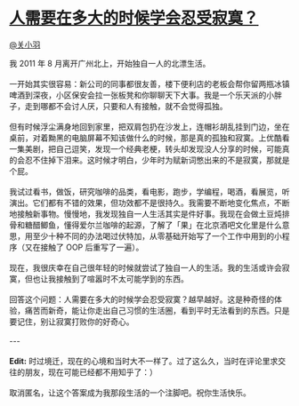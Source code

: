 
#  [人需要在多大的时候学会忍受寂寞？](https://zhihu.com/questions/20775155)



[@关小羽](https://zhihu.com/people/ddf6d9e3126e34a17a0e899576fade9f)

我 2011 年 8 月离开广州北上，开始独自一人的北漂生活。<br><br>一开始其实很容易：新公司的同事都很友善，楼下便利店的老板会帮你留两瓶冰镇啤酒到深夜，小区保安会拉一张板凳和你聊聊天下大事。我是一个乐天派的小胖子，走到哪都不会讨人厌，只要和人有接触，就不会觉得孤独。<br><br>但有时候浮尘满身地回到家里，把双肩包扔在沙发上，连帽衫胡乱挂到门边，坐在桌前，对着黝黑的电脑屏幕不知该做什么的时候，那是真的孤独和寂寞。上优酷看一集美剧，把自己逗笑，发现一个经典老梗，转头却发现没人分享的时候，可能真的会忍不住掉下泪来。这时候才明白，少年时为赋新词憋出来的不是寂寞，那就是个屁。<br><br>我试过看书，做饭，研究咖啡的品类，看电影，跑步，学编程，喝酒，看展览，听演出。它们都有不错的效果，但功效都不是很持久。我需要不断地变化焦点，不断地接触新事物。慢慢地，我发现独自一人生活其实是件好事。我现在会做土豆炖排骨和糖醋鲫鱼，懂得爱尔兰咖啡的起源，了解了「果」在北京酒吧文化里是什么意思，用至少十种不同的办法喝过伏特加，从零基础开始写了一个工作中用到的小程序（又在接触了 OOP 后重写了一遍）。<br><br>现在，我很庆幸在自己很年轻的时候就尝试了独自一人的生活。我的生活或许会寂寞，但也让我接触到了喧嚣时不太可能学到的东西。<br><br>回答这个问题：人需要在多大的时候学会忍受寂寞？越早越好。这是种奇怪的体验，痛苦而新奇，能让你走出自己习惯的生活圈，看到平时无法看到的东西。只是要记住，别让寂寞打败你的好奇心。<br><br>---<br><br><b>Edit:</b> 时过境迁，现在的心境和当时大不一样了。过了这么久，当时在评论里求交往的朋友，现在可能已经都不用知乎了：）<br><br>取消匿名，让这个答案成为我那段生活的一个注脚吧。祝你生活快乐。